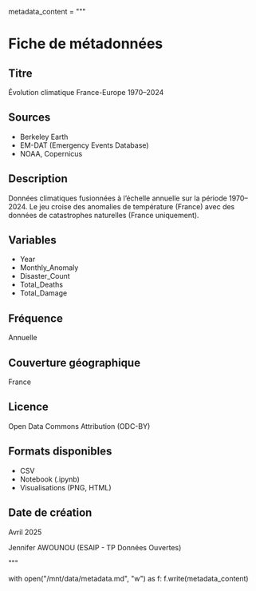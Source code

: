
metadata_content = """
# Fiche de métadonnées

## Titre
Évolution climatique France-Europe 1970–2024

## Sources
- Berkeley Earth
- EM-DAT (Emergency Events Database)
- NOAA, Copernicus

## Description
Données climatiques fusionnées à l’échelle annuelle sur la période 1970–2024. Le jeu croise des anomalies de température (France) avec des données de catastrophes naturelles (France uniquement).

## Variables
- Year
- Monthly_Anomaly
- Disaster_Count
- Total_Deaths
- Total_Damage

## Fréquence
Annuelle

## Couverture géographique
France

## Licence
Open Data Commons Attribution (ODC-BY)

## Formats disponibles
- CSV
- Notebook (.ipynb)
- Visualisations (PNG, HTML)

## Date de création
Avril 2025

Jennifer AWOUNOU (ESAIP - TP Données Ouvertes)

"""

with open("/mnt/data/metadata.md", "w") as f:
    f.write(metadata_content)

